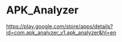 # APK_Analyzer

https://play.google.com/store/apps/details?id=com.apk_analyzer_v1.apk_analyzer&hl=en
